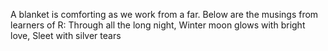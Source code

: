 A blanket is comforting as we work from a far.
Below are the musings from learners of R:
Through all the long night,
Winter moon glows with bright love,
Sleet with silver tears
